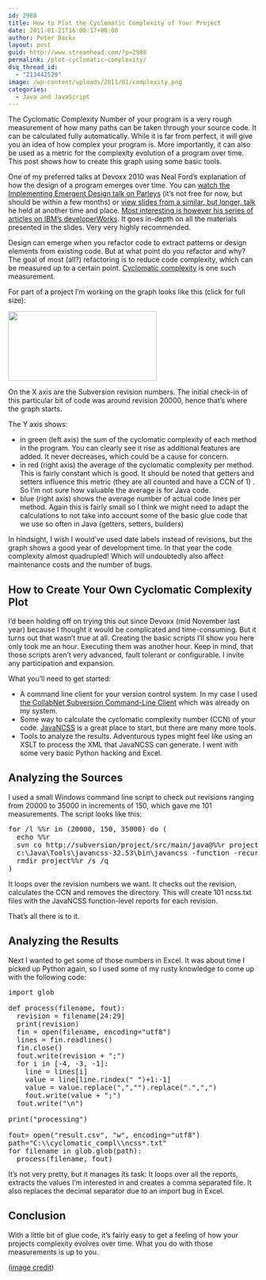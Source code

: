 ```yaml
---
id: 2988
title: How to Plot the Cyclomatic Complexity of Your Project
date: 2011-01-21T16:00:17+00:00
author: Peter Backx
layout: post
guid: http://www.streamhead.com/?p=2988
permalink: /plot-cyclomatic-complexity/
dsq_thread_id:
  - "213442529"
image: /wp-content/uploads/2011/01/complexity.png
categories:
  - Java and JavaScript
---
```

The Cyclomatic Complexity Number of your program is a very rough measurement of how many paths can be taken through your source code. It can be calculated fully automatically. While it is far from perfect, it will give you an idea of how complex your program is. More importantly, it can also be used as a metric for the complexity evolution of a program over time. This post shows how to create this graph using some basic tools.

<!--more-->

One of my preferred talks at Devoxx 2010 was Neal Ford&#8217;s explanation of how the design of a program emerges over time. You can <a title="Implementing Emergent Design" href="http://www.parleys.com/d/2165" target="_blank">watch the Implementing Emergent Design talk on Parleys</a> (it&#8217;s not free for now, but should be within a few months) or <a title="Neal Ford - Emergent Design And Evolutionary Architecture" href="http://www.slideshare.net/ThoughtWorks/neal-ford-emergent-design-and-evolutionary-architecture" target="_blank">view slides from a similar, but longer, talk</a> he held at another time and place. <a title="Neal Ford on Emergent Design at IBM developerWorks" href="http://bit.ly/nf-ead-all" target="_blank">Most interesting is however his series of articles on IBM&#8217;s developerWorks</a>. It goes in-depth on all the materials presented in the slides. Very very highly recommended.

Design can emerge when you refactor code to extract patterns or design elements from existing code. But at what point do you refactor and why? The goal of most (all?) refactoring is to reduce code complexity, which can be measured up to a certain point. <a title="Cyclomatic complexity on Wikipedia" href="http://en.wikipedia.org/wiki/Cyclomatic_complexity" target="_blank">Cyclomatic complexity</a> is one such measurement.

For part of a project I&#8217;m working on the graph looks like this (click for full size):

[<img class="alignnone size-medium wp-image-2989" title="cyclomatic_complexity_number_example" src="http://www.streamhead.com/wp-content/uploads/2011/01/cyclomatic_complexity_number_example-300x140.png" alt="" width="300" height="140" srcset="http://www.streamhead.com/wp-content/uploads/2011/01/cyclomatic_complexity_number_example-300x140.png 300w, http://www.streamhead.com/wp-content/uploads/2011/01/cyclomatic_complexity_number_example-1024x477.png 1024w, http://www.streamhead.com/wp-content/uploads/2011/01/cyclomatic_complexity_number_example.png 1217w" sizes="(max-width: 300px) 100vw, 300px" />](http://www.streamhead.com/wp-content/uploads/2011/01/cyclomatic_complexity_number_example.png)

On the X axis are the Subversion revision numbers. The initial check-in of this particular bit of code was around revision 20000, hence that&#8217;s where the graph starts.

The Y axis shows:

  * in green (left axis) the sum of the cyclomatic complexity of each method in the program. You can clearly see it rise as additional features are added. It never decreases, which could be a cause for concern.
  * in red (right axis) the average of the cyclomatic complexity per method. This is fairly constant which is good. It should be noted that getters and setters influence this metric (they are all counted and have a CCN of 1) . So I&#8217;m not sure how valuable the average is for Java code.
  * blue (right axis) shows the average number of actual code lines per method. Again this is fairly small so I think we might need to adapt the calculations to not take into account some of the basic glue code that we use so often in Java (getters, setters, builders)

In hindsight, I wish I would&#8217;ve used date labels instead of revisions, but the graph shows a good year of development time. In that year the code complexity almost quadrupled! Which will undoubtedly also affect maintenance costs and the number of bugs.

## How to Create Your Own Cyclomatic Complexity Plot

I&#8217;d been holding off on trying this out since Devoxx (mid November last year) because I thought it would be complicated and time-consuming. But it turns out that wasn&#8217;t true at all. Creating the basic scripts I&#8217;ll show you here only took me an hour. Executing them was another hour. Keep in mind, that those scripts aren&#8217;t very advanced, fault tolerant or configurable. I invite any participation and expansion.

What you&#8217;ll need to get started:

  * A command line client for your version control system. In my case I used <a title="CollabNet Subversion command line client" href="http://www.collab.net/downloads/subversion/" target="_blank">the CollabNet Subversion Command-Line Client</a> which was already on my system.
  * Some way to calculate the cyclomatic complexity number (CCN) of your code. <a title="JavaNCSS - A Source Measurement Suite for Java" href="http://javancss.codehaus.org/" target="_blank">JavaNCSS</a> is a great place to start, but there are many more tools.
  * Tools to analyze the results. Adventurous types might feel like using an XSLT to process the XML that JavaNCSS can generate. I went with some very basic Python hacking and Excel.

## Analyzing the Sources

I used a small Windows command line script to check out revisions ranging from 20000 to 35000 in increments of 150, which gave me 101 measurements. The script looks like this:

<pre lang="winbatch">for /l %%r in (20000, 150, 35000) do (
  echo %%r
  svn co http://subversion/project/src/main/java@%%r project%%r
  c:\Java\Tools\javancss-32.53\bin\javancss -function -recursive c:\cyclomatic_compl\project%%r &gt; ncss%%r.txt
  rmdir project%%r /s /q
)
</pre>

It loops over the revision numbers we want. It checks out the revision, calculates the CCN and removes the directory. This will create 101 ncss.txt files with the JavaNCSS function-level reports for each revision.

That&#8217;s all there is to it.

## Analyzing the Results

Next I wanted to get some of those numbers in Excel. It was about time I picked up Python again, so I used some of my rusty knowledge to come up with the following code:

<pre lang="python">import glob

def process(filename, fout):
  revision = filename[24:29]
  print(revision)
  fin = open(filename, encoding="utf8")
  lines = fin.readlines()
  fin.close()
  fout.write(revision + ";")
  for i in [-4, -3, -1]:
    line = lines[i]
    value = line[line.rindex(" ")+1:-1]
    value = value.replace(",","").replace(".",",")
    fout.write(value + ";")
  fout.write("\n")

print("processing")

fout= open("result.csv", "w", encoding="utf8")
path="C:\\cyclomatic_compl\\ncss*.txt"
for filename in glob.glob(path):
  process(filename, fout)
</pre>

It&#8217;s not very pretty, but it manages its task: It loops over all the reports, extracts the values I&#8217;m interested in and creates a comma separated file. It also replaces the decimal separator due to an import bug in Excel.

## Conclusion

With a little bit of glue code, it&#8217;s fairly easy to get a feeling of how your projects complexity evolves over time. What you do with those measurements is up to you.

(<a title="Untitled on Flickr" href="http://www.flickr.com/photos/avrg/2875985830/" target="_blank">image credit</a>)

<!-- AddThis Advanced Settings generic via filter on the_content -->

<!-- AddThis Share Buttons generic via filter on the_content -->
